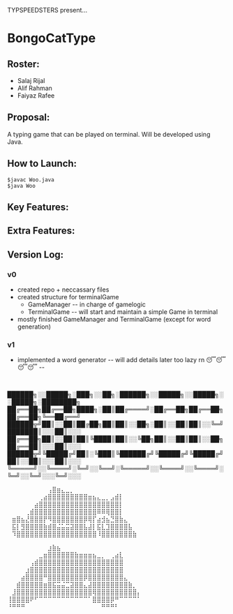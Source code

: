 TYPSPEEDSTERS present...

# BongoCatType

## Roster:
* Salaj Rijal
* Alif Rahman
* Faiyaz Rafee

## Proposal:
A typing game that can be played on terminal. Will be developed using Java.

## How to Launch:
```
$javac Woo.java
$java Woo
```

## Key Features:


## Extra Features:


## Version Log:

### v0
* created repo + neccassary files
* created structure for terminalGame
  * GameManager -- in charge of gamelogic
  * TerminalGame -- will start and maintain a simple Game in terminal
* mostly finished GameManager and TerminalGame (except for word generation)

### v1
* implemented a word generator
-- will add details later too lazy rn 😴😴😴😴 --




<br>



██████╗░░█████╗░███╗░░██╗░██████╗░░█████╗░░█████╗░░█████╗░████████╗
██╔══██╗██╔══██╗████╗░██║██╔════╝░██╔══██╗██╔══██╗██╔══██╗╚══██╔══╝
██████╦╝██║░░██║██╔██╗██║██║░░██╗░██║░░██║██║░░╚═╝███████║░░░██║░░░
██╔══██╗██║░░██║██║╚████║██║░░╚██╗██║░░██║██║░░██╗██╔══██║░░░██║░░░
██████╦╝╚█████╔╝██║░╚███║╚██████╔╝╚█████╔╝╚█████╔╝██║░░██║░░░██║░░░
╚═════╝░░╚════╝░╚═╝░░╚══╝░╚═════╝░░╚════╝░░╚════╝░╚═╝░░╚═╝░░░╚═╝░░░

⠀⠀⠀⠀⠀⠀⠀⠀⠀⢠⣿⣶⣄⣀⡀⠀⠀⠀⠀⠀⠀⠀⠀⠀⠀⠀⠀⠀⠀⠀
⠀⠀⠀⠀⠀⠀⠀⢀⣴⣿⣿⣿⣿⣿⣿⣿⣿⣿⣶⣦⣄⣀⡀⣠⣾⡇⠀⠀⠀⠀
⠀⠀⠀⠀⠀⠀⣴⣿⣿⣿⣿⣿⣿⣿⣿⣿⣿⣿⣿⣿⣿⣿⣿⣿⣿⡇⠀⠀⠀⠀
⠀⠀⠀⠀⢀⣾⣿⣿⣿⣿⣿⣿⣿⣿⣿⣿⣿⣿⣿⣿⠿⠿⢿⣿⣿⡇⠀⠀⠀⠀
⠀⣶⣿⣦⣜⣿⣿⣿⡟⠻⣿⣿⣿⣿⣿⣿⣿⡿⢿⡏⣴⣺⣦⣙⣿⣷⣄⠀⠀⠀
⠀⣯⡇⣻⣿⣿⣿⣿⣷⣾⣿⣬⣥⣭⣽⣿⣿⣧⣼⡇⣯⣇⣹⣿⣿⣿⣿⣧⠀⠀
⠀⠹⣿⣿⣿⣿⣿⣿⣿⣿⣿⣿⣿⣿⣿⣿⣿⣿⣿⣿⠸⣿⣿⣿⣿⣿⣿⣿⣷⠀

⠀⠀⠀⠀⠀⠀⠀⠀⠀⣰⣷⣦⠀⠀⠀⠀⠀⠀⠀⠀⠀⠀⠀⠀⠀⠀⠀⠀⠀⠀
⠀⠀⠀⠀⠀⠀⠀⣀⣶⣿⣿⣿⣿⣿⣿⣷⣶⣶⣶⣦⣀⡀⠀⢀⣴⣇⠀⠀⠀⠀
⠀⠀⠀⠀⠀⢠⣾⣿⣿⣿⣿⣿⣿⣿⣿⣿⣿⣿⣿⣿⣿⣿⣿⣿⣿⣿⠀⠀⠀⠀
⠀⠀⠀⠀⣰⣿⣿⣿⣿⣿⣿⣿⣿⣿⣿⣿⣿⣿⣿⣿⣿⣿⣿⣿⣿⣿⠀⠀⠀⠀
⠀⠀⠀⣴⣿⣿⣿⣿⠛⣿⣿⣿⣿⣿⣿⣿⣿⡿⣿⣿⣿⣿⣿⣿⣿⣿⣄⠀⠀⠀
⠀⠀⣾⣿⣿⣿⣿⣿⣶⣿⣯⣭⣬⣉⣽⣿⣿⣄⣼⣿⣿⣿⣿⣿⣿⣿⣿⣷⡀⠀
⠀⣸⣿⣿⣿⣿⣿⣿⣿⣿⣿⣿⣿⣿⣿⣿⣿⣿⣿⢿⣿⣿⣿⣿⣿⣿⣿⣿⣿⡄
⢸⣿⣿⣿⣿⠟⠋⠉⠉⠉⠉⠉⠉⠉⠉⠉⠉⠉⠁⣿⣿⣿⣿⡿⠛⠉⠉⠉⠉⠁
⠘⠛⠛⠛⠀⠀⠀⠀⠀⠀⠀⠀⠀⠀⠀⠀⠀⠀⠀⠀⠀⠛⠛⠛⠃⠀⠀⠀⠀⠀⠀⠀


